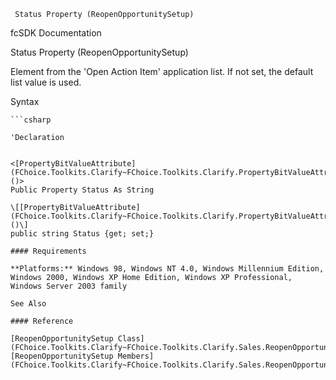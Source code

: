 ﻿     Status Property (ReopenOpportunitySetup)                                                   

fcSDK Documentation

Status Property (ReopenOpportunitySetup)

Element from the 'Open Action Item' application list. If not set, the default list value is used.

Syntax

```vbnet
```csharp

'Declaration
 

<[PropertyBitValueAttribute](FChoice.Toolkits.Clarify~FChoice.Toolkits.Clarify.PropertyBitValueAttribute.md)()>
Public Property Status As String

\[[PropertyBitValueAttribute](FChoice.Toolkits.Clarify~FChoice.Toolkits.Clarify.PropertyBitValueAttribute.md)()\]
public string Status {get; set;}

#### Requirements

**Platforms:** Windows 98, Windows NT 4.0, Windows Millennium Edition, Windows 2000, Windows XP Home Edition, Windows XP Professional, Windows Server 2003 family

See Also

#### Reference

[ReopenOpportunitySetup Class](FChoice.Toolkits.Clarify~FChoice.Toolkits.Clarify.Sales.ReopenOpportunitySetup.md)  
[ReopenOpportunitySetup Members](FChoice.Toolkits.Clarify~FChoice.Toolkits.Clarify.Sales.ReopenOpportunitySetup_members.md)
